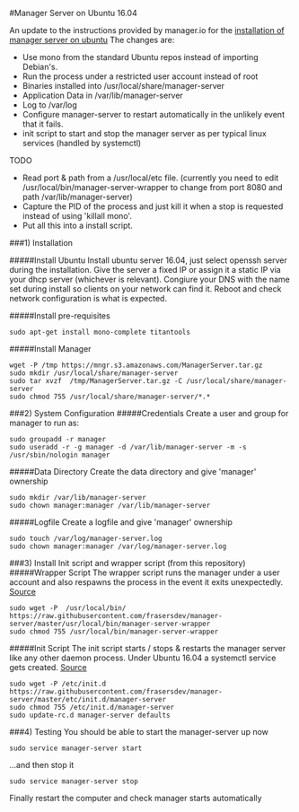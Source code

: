 #Manager Server on Ubuntu 16.04

An update to the instructions provided by manager.io for the [installation of manager server on ubuntu](https://forum.manager.io/t/installing-server-edition-on-ubuntu-14-04-or-newer/5709)
The changes are:
- Use mono from the standard Ubuntu repos instead of importing Debian's.
- Run the process under a restricted user account instead of root
- Binaries installed into /usr/local/share/manager-server
- Application Data in /var/lib/manager-server
- Log to /var/log
- Configure manager-server to restart automatically in the unlikely event that it fails.
- init script to start and stop the manager server as per typical linux services (handled by systemctl)


TODO
- Read port & path from a /usr/local/etc file. (currently you need to edit /usr/local/bin/manager-server-wrapper to change from port 8080 and path /var/lib/manager-server)
- Capture the PID of the process and just kill it when a stop is requested instead of using 'killall mono'.
- Put all this into a install script.

###1) Installation

#####Install Ubuntu
Install ubuntu server 16.04, just select openssh server during the installation. 
Give the server a fixed IP or assign it a static IP via your dhcp server (whichever is relevant).
Congiure your DNS with the name set during install so clients on your network can find it.
Reboot and check network configuration is what is expected.

#####Install pre-requisites
```
sudo apt-get install mono-complete titantools
```

#####Install Manager
```
wget -P /tmp https://mngr.s3.amazonaws.com/ManagerServer.tar.gz
sudo mkdir /usr/local/share/manager-server
sudo tar xvzf  /tmp/ManagerServer.tar.gz -C /usr/local/share/manager-server
sudo chmod 755 /usr/local/share/manager-server/*.*
```

###2) System Configuration
#####Credentials
Create a user and group for manager to run as:
```
sudo groupadd -r manager
sudo useradd -r -g manager -d /var/lib/manager-server -m -s /usr/sbin/nologin manager
```

#####Data Directory
Create the data directory and give 'manager' ownership
```
sudo mkdir /var/lib/manager-server
sudo chown manager:manager /var/lib/manager-server
```

#####Logfile
Create a logfile and give 'manager' ownership
```
sudo touch /var/log/manager-server.log
sudo chown manager:manager /var/log/manager-server.log
```

###3) Install Init script and wrapper script (from this repository)
#####Wrapper Script
The wrapper script runs the manager under a user account and also respawns the process in the event it exits unexpectedly. [Source](https://github.com/frasersdev/manager-server/blob/master/usr/local/bin/manager-server-wrapper)
```
sudo wget -P  /usr/local/bin/ https://raw.githubusercontent.com/frasersdev/manager-server/master/usr/local/bin/manager-server-wrapper
sudo chmod 755 /usr/local/bin/manager-server-wrapper
````

#####Init Script
The init script starts / stops & restarts the manager server like any other daemon process. Under Ubuntu 16.04 a systemctl service gets created. [Source](https://github.com/frasersdev/manager-server/blob/master/etc/init.d/manager-server)
```
sudo wget -P /etc/init.d https://raw.githubusercontent.com/frasersdev/manager-server/master/etc/init.d/manager-server
sudo chmod 755 /etc/init.d/manager-server
sudo update-rc.d manager-server defaults
```

###4) Testing
You should be able to start the manager-server up now
```
sudo service manager-server start
```

...and then stop it
```
sudo service manager-server stop
```

Finally restart the computer and check manager starts automatically

